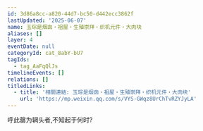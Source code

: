```yaml
---
id: 3d86a8cc-a820-44d7-bc50-d442ecc3862f
lastUpdated: '2025-06-07'
name: 玉琮是烟囱・祖屋・生殖崇拜・织机元件・大肉块
aliases: []
layer: 4
eventDate: null
categoryId: cat_8abY-bU7
tagIds:
  - tag_AaFqQlJs
timelineEvents: []
relations: []
titledLinks:
  - title: '相關連結: 玉琮是烟囱・祖屋・生殖崇拜・织机元件・大肉块'
    url: 'https://mp.weixin.qq.com/s/VYS-GWqz8UrChTvRZYJyLA'
---
```

呼此罄为辋头者,不知起于何时?
